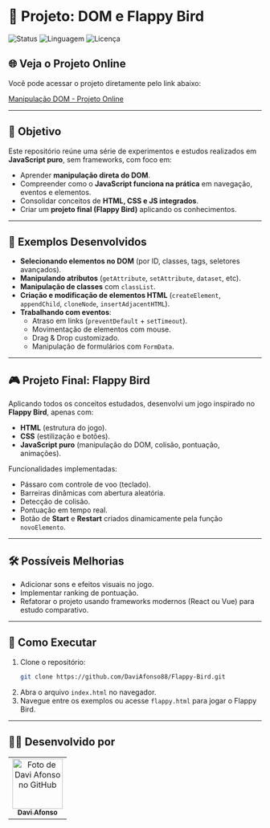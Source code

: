 # 📌 Projeto: DOM e Flappy Bird

![Status](https://img.shields.io/badge/status-em%20desenvolvimento-yellow)
![Linguagem](https://img.shields.io/badge/javascript-ES6-yellow)
![Licença](https://img.shields.io/badge/licença-MIT-green)

## 🌐 Veja o Projeto Online

Você pode acessar o projeto diretamente pelo link abaixo:

[Manipulação DOM - Projeto Online](https://manipulacao-dom.netlify.app/)

---

## 🎯 Objetivo
Este repositório reúne uma série de experimentos e estudos realizados em **JavaScript puro**, sem frameworks, com foco em:
- Aprender **manipulação direta do DOM**.  
- Compreender como o **JavaScript funciona na prática** em navegação, eventos e elementos.  
- Consolidar conceitos de **HTML, CSS e JS integrados**.  
- Criar um **projeto final (Flappy Bird)** aplicando os conhecimentos.  

---

## 🧪 Exemplos Desenvolvidos
- **Selecionando elementos no DOM** (por ID, classes, tags, seletores avançados).  
- **Manipulando atributos** (`getAttribute`, `setAttribute`, `dataset`, etc).  
- **Manipulação de classes** com `classList`.  
- **Criação e modificação de elementos HTML** (`createElement`, `appendChild`, `cloneNode`, `insertAdjacentHTML`).  
- **Trabalhando com eventos**:
  - Atraso em links (`preventDefault` + `setTimeout`).  
  - Movimentação de elementos com mouse.  
  - Drag & Drop customizado.  
  - Manipulação de formulários com `FormData`.  

---

## 🎮 Projeto Final: Flappy Bird
Aplicando todos os conceitos estudados, desenvolvi um jogo inspirado no **Flappy Bird**, apenas com:
- **HTML** (estrutura do jogo).  
- **CSS** (estilização e botões).  
- **JavaScript puro** (manipulação do DOM, colisão, pontuação, animações).  

Funcionalidades implementadas:
- Pássaro com controle de voo (teclado).  
- Barreiras dinâmicas com abertura aleatória.  
- Detecção de colisão.  
- Pontuação em tempo real.  
- Botão de **Start** e **Restart** criados dinamicamente pela função `novoElemento`.  

---

## 🛠️ Possíveis Melhorias
- Adicionar sons e efeitos visuais no jogo.
- Implementar ranking de pontuação. 
- Refatorar o projeto usando frameworks modernos (React ou Vue) para estudo comparativo. 

---

## 🚀 Como Executar
1. Clone o repositório:  
   ```bash
   git clone https://github.com/DaviAfonso88/Flappy-Bird.git
2. Abra o arquivo `index.html` no navegador.
3. Navegue entre os exemplos ou acesse `flappy.html` para jogar o Flappy Bird.

---

## 👨‍💻 Desenvolvido por

<table>
  <tr>
    <td align="center">
      <a href="#">
         <img src="https://avatars.githubusercontent.com/u/89953265?v=4" width="100px;" alt="Foto de Davi Afonso no GitHub"/><br>
        <sub>
          <b>Davi Afonso</b>
        </sub>
      </a>
    </td>
</table>
